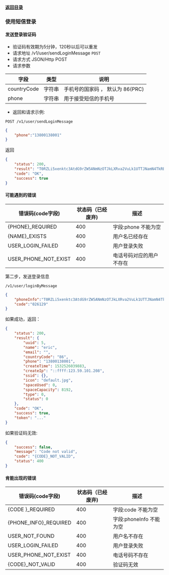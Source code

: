 #### [返回目录](README.md)

### 使用短信登录

#### 发送登录验证码
* 验证码有效期为5分钟，120秒以后可以重发
* 请求地址 /v1/user/sendLoginMessage ```POST```
* 请求方式 JSON/Http POST
* 请求参数

| 字段            |  类型  | 说明                                         |
|----------------|--------|---------------------------------------------|
| countryCode    |  字符串 | 手机号的国家码 ， 默认为 86(PRC)                |
| phone          |  字符串 | 用于接受短信的手机号                            |

* 返回和请求示例:

```POST /v1/user/sendLoginMessage```

```json
{
	"phone":"13800138001"
}
```
返回
```json
{
    "status": 200,
    "result": "T0RZLi5xenktc3AtdG9rZW5ANmNzOTJkLXRva2VuLk1UTTJNamN4TkRBME9ETS4ucXp5LXNwLXRva2VuQDZjczkyZC10b2tlbi5NakEuLnF6eS1zcC10b2tlbkA2Y3M5MmQtdG9rZW4uN2JjYWZkYjA1ZGEzNzM0ZTAxYWMzODVkNjFlYzRjMWE.",
    "code": "OK",
    "success": true
}
```
#### 可能遇到的错误

| 错误码(code字段)        |  状态码（已经废弃)  |  描述                                 |
|-----------------------|-------------------|-------------------------------------|
| {PHONE}\_REQUIRED     |       400         | 字段:phone 不能为空                    |
| {NAME}\_EXISTS        |       400         | 用户名已经存在                         |
| USER_LOGIN_FAILED     |       400         | 用户登录失败                           |
| USER_PHONE_NOT_EXIST  |       400         | 电话号码对应的用户不存在                 |

第二步，发送登录信息
```
/v1/user/loginByMessage
```
```json
{
	"phoneInfo":"T0RZLi5xenktc3AtdG9rZW5ANmNzOTJkLXRva2VuLk1UTTJNamN4TkRBME9ETS4ucXp5LXNwLXRva2VuQDZjczkyZC10b2tlbi5NakEuLnF6eS1zcC10b2tlbkA2Y3M5MmQtdG9rZW4uN2JjYWZkYjA1ZGEzNzM0ZTAxYWMzODVkNjFlYzRjMWE.",
	"code":"026129"
}
```
如果成功，返回：
```json
{
    "status": 200,
    "result": {
        "uuid": 5,
        "name": "eric",
        "email": "",
        "countryCode": "86",
        "phone": "13800138001",
        "createTime": 1532526039883,
        "createIp": "::ffff:123.59.101.208",
        "ssid": {},
        "icon": "default.jpg",
        "spaceUsed": 0,
        "spaceCapacity": 8192,
        "type": 0,
        "status": 0
    },
    "code": "OK",
    "success": true,
    "token": "..."
}
```
如果验证码无效:
```json
{
    "success": false,
    "message": "Code not valid",
    "code": "{CODE}_NOT_VALID",
    "status": 400
}
```

#### 肯能出现的错误

| 错误码(code字段)        |  状态码（已经废弃)  |  描述                                 |
|-----------------------|-------------------|-------------------------------------|
| {CODE }\_REQUIRED     |       400         | 字段:code  不能为空                    |
| {PHONE_INFO}\_REQUIRED|       400         | 字段:phoneInfo  不能为空               |
| USER_NOT_FOUND        |       400         | 用户名不存在                         |
| USER_LOGIN_FAILED     |       400         | 用户登录失败                           |
| USER_PHONE_NOT_EXIST  |       400         | 电话号码不存在                          |
|  {CODE}\_NOT_VALID    |       400         | 验证码无效                             |
